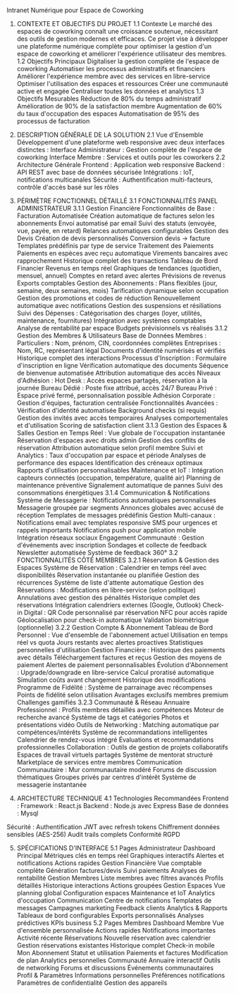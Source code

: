 Intranet Numérique pour Espace de Coworking

1. CONTEXTE ET OBJECTIFS DU PROJET
1.1 Contexte
Le marché des espaces de coworking connaît une croissance soutenue, nécessitant des outils de gestion modernes et efficaces. Ce projet vise à développer une plateforme numérique complète pour optimiser la gestion d'un espace de coworking et améliorer l'expérience utilisateur des membres.
1.2 Objectifs Principaux
Digitaliser la gestion complète de l'espace de coworking
Automatiser les processus administratifs et financiers
Améliorer l'expérience membre avec des services en libre-service
Optimiser l'utilisation des espaces et ressources
Créer une communauté active et engagée
Centraliser toutes les données et analytics
1.3 Objectifs Mesurables
Réduction de 80% du temps administratif
Amélioration de 90% de la satisfaction membre
Augmentation de 60% du taux d'occupation des espaces
Automatisation de 95% des processus de facturation

2. DESCRIPTION GÉNÉRALE DE LA SOLUTION
2.1 Vue d'Ensemble
Développement d'une plateforme web responsive avec deux interfaces distinctes :
Interface Administrateur : Gestion complète de l'espace de coworking
Interface Membre : Services et outils pour les coworkers
2.2 Architecture Générale
Frontend : Application web responsive 
Backend : API REST avec base de données sécurisée
Intégrations : IoT, notifications multicanales
Sécurité : Authentification multi-facteurs, contrôle d'accès basé sur les rôles

3. PÉRIMÈTRE FONCTIONNEL DÉTAILLÉ
3.1 FONCTIONNALITÉS PANEL ADMINISTRATEUR
3.1.1 Gestion Financière
Fonctionnalités de Base :
Facturation Automatisée
Création automatique de factures selon les abonnements
Envoi automatisé par email
Suivi des statuts (envoyée, vue, payée, en retard)
Relances automatiques configurables
Gestion des Devis
Création de devis personnalisés
Conversion devis → facture
Templates prédéfinis par type de service
Traitement des Paiements
Paiements en espèces avec reçu automatique
Virements bancaires avec rapprochement
Historique complet des transactions
Tableau de Bord Financier
Revenus en temps réel
Graphiques de tendances (quotidien, mensuel, annuel)
Comptes en retard avec alertes
Prévisions de revenus
Exports comptables
Gestion des Abonnements :
Plans flexibles (jour, semaine, deux semaines, mois)
Tarification dynamique selon occupation
Gestion des promotions et codes de réduction
Renouvellement automatique avec notifications
Gestion des suspensions et résiliations
Suivi des Dépenses :
Catégorisation des charges (loyer, utilités, maintenance, fournitures)
Intégration avec systèmes comptables
Analyse de rentabilité par espace
Budgets prévisionnels vs réalisés
3.1.2 Gestion des Membres & Utilisateurs
Base de Données Membres :
Particuliers : Nom, prénom, CIN, coordonnées complètes
Entreprises : Nom, RC, représentant légal
Documents d'identité numérisés et vérifiés
Historique complet des interactions
Processus d'Inscription :
Formulaire d'inscription en ligne
Vérification automatique des documents
Séquence de bienvenue automatisée
Attribution automatique des accès
Niveaux d'Adhésion :
Hot Desk : Accès espaces partagés, réservation à la journée
Bureau Dédié : Poste fixe attribué, accès 24/7
Bureau Privé : Espace privé fermé, personnalisation possible
Adhésion Corporate : Gestion d'équipes, facturation centralisée
Fonctionnalités Avancées :
Vérification d'identité automatisée
Background checks (si requis)
Gestion des invités avec accès temporaires
Analyses comportementales et d'utilisation
Scoring de satisfaction client
3.1.3 Gestion des Espaces & Salles
Gestion en Temps Réel :
Vue globale de l'occupation instantanée
Réservation d'espaces avec droits admin
Gestion des conflits de réservation
Attribution automatique selon profil membre
Suivi et Analytics :
Taux d'occupation par espace et période
Analyses de performance des espaces
Identification des créneaux optimaux
Rapports d'utilisation personnalisables
Maintenance et IoT :
Intégration capteurs connectés (occupation, température, qualité air)
Planning de maintenance préventive
Signalement automatique de pannes
Suivi des consommations énergétiques
3.1.4 Communication & Notifications
Système de Messagerie :
Notifications automatiques personnalisées
Messagerie groupée par segments
Annonces globales avec accusé de réception
Templates de messages prédéfinis
Gestion Multi-canaux :
Notifications email avec templates responsive
SMS pour urgences et rappels importants
Notifications push pour application mobile
Intégration réseaux sociaux
Engagement Communauté :
Gestion d'événements avec inscription
Sondages et collecte de feedback
Newsletter automatisée
Système de feedback 360°
3.2 FONCTIONNALITÉS CÔTÉ MEMBRES
3.2.1 Réservation & Gestion des Espaces
Système de Réservation :
Calendrier en temps réel avec disponibilités
Réservation instantanée ou planifiée
Gestion des récurrences
Système de liste d'attente automatique
Gestion des Réservations :
Modifications en libre-service (selon politique)
Annulations avec gestion des pénalités
Historique complet des réservations
Intégration calendriers externes (Google, Outlook)
Check-in Digital :
QR Code personnalisé par réservation
NFC pour accès rapide
Géolocalisation pour check-in automatique
Validation biométrique (optionnelle)
3.2.2 Gestion Compte & Abonnement
Tableau de Bord Personnel :
Vue d'ensemble de l'abonnement actuel
Utilisation en temps réel vs quota
Jours restants avec alertes proactives
Statistiques personnelles d'utilisation
Gestion Financière :
Historique des paiements avec détails
Téléchargement factures et reçus
Gestion des moyens de paiement
Alertes de paiement personnalisables
Évolution d'Abonnement :
Upgrade/downgrade en libre-service
Calcul proratisé automatique
Simulation coûts avant changement
Historique des modifications
Programme de Fidélité :
Système de parrainage avec récompenses
Points de fidélité selon utilisation
Avantages exclusifs membres premium
Challenges gamifiés
3.2.3 Communauté & Réseau
Annuaire Professionnel :
Profils membres détaillés avec compétences
Moteur de recherche avancé
Système de tags et catégories
Photos et présentations vidéo
Outils de Networking :
Matching automatique par compétences/intérêts
Système de recommandations intelligentes
Calendrier de rendez-vous intégré
Évaluations et recommandations professionnelles
Collaboration :
Outils de gestion de projets collaboratifs
Espaces de travail virtuels partagés
Système de mentorat structuré
Marketplace de services entre membres
Communication Communautaire :
Mur communautaire modéré
Forums de discussion thématiques
Groupes privés par centres d'intérêt
Système de messagerie instantanée

4. ARCHITECTURE TECHNIQUE
4.1 Technologies Recommandées
Frontend :
Framework : React.js 
Backend :
Node.js avec Express 
Base de données : Mysql

Sécurité :
Authentification JWT avec refresh tokens
Chiffrement données sensibles (AES-256)
Audit trails complets
Conformité RGPD

5. SPÉCIFICATIONS D'INTERFACE
5.1 Pages Administrateur
Dashboard Principal
Métriques clés en temps réel
Graphiques interactifs
Alertes et notifications
Actions rapides
Gestion Financière
Vue comptable complète
Génération factures/devis
Suivi paiements
Analyses de rentabilité
Gestion Membres
Liste membres avec filtres avancés
Profils détaillés
Historique interactions
Actions groupées
Gestion Espaces
Vue planning global
Configuration espaces
Maintenance et IoT
Analytics d'occupation
Communication
Centre de notifications
Templates de messages
Campagnes marketing
Feedback clients
Analytics & Rapports
Tableaux de bord configurables
Exports personnalisés
Analyses prédictives
KPIs business
5.2 Pages Membres
Dashboard Membre
Vue d'ensemble personnalisée
Actions rapides
Notifications importantes
Activité récente
Réservations
Nouvelle réservation avec calendrier
Gestion réservations existantes
Historique complet
Check-in mobile
Mon Abonnement
Statut et utilisation
Paiements et factures
Modification de plan
Analytics personnelles
Communauté
Annuaire interactif
Outils de networking
Forums et discussions
Événements communautaires
Profil & Paramètres
Informations personnelles
Préférences notifications
Paramètres de confidentialité
Gestion des appareils
